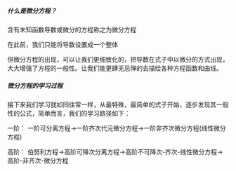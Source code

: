 ##### 什么是微分方程？
含有未知函数导数或微分的方程称之为微分方程

在此前，我们只能将导数设置成一个整体

但微分方程的出现，可以让我们更细致化的，把导数在式子中以微分的方式出现，大大增强了方程的一般性。让我们能更肆无忌惮的去描绘各种方程函数和曲线。

##### 微分方程的学习过程
接下来我们学习就如同往常一样，从最特殊，最简单的式子开始，逐步发现其一般性的公式，简单而言，我们的学习路径如下：

一阶：
一阶可分离方程->一阶齐次代元微分方程->一阶非齐次微分方程(线性微分方程)

高阶：
伯努利方程->高阶可降次分离方程->高阶不可降次-齐次-线性微分方程->高阶-非齐次-微分方程